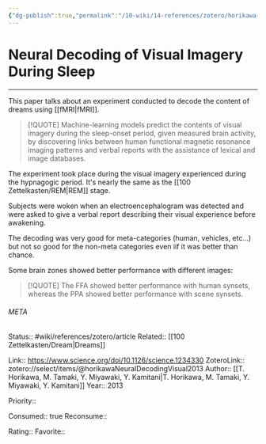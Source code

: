 ```yaml
---
{"dg-publish":true,"permalink":"/10-wiki/14-references/zotero/horikawa-neural-decoding-visual2013/"}
---
```


# Neural Decoding of Visual Imagery During Sleep
---
This paper talks about an experiment conducted to decode the content of dreams using [[fMRI\|fMRI]].

> [!QUOTE]
> Machine-learning models predict the contents of visual imagery during the sleep-onset period, given measured brain activity, by discovering links between human functional magnetic resonance imaging patterns and verbal reports with the assistance of lexical and image databases.

The experiment took place during the visual imagery experienced during the hypnagogic period. It's nearly the same as the [[100 Zettelkasten/REM\|REM]] stage.

Subjects were woken when an electroencephalogram was detected and were asked to give a verbal report describing their visual experience before awakening.

The decoding was very good for meta-categories (human, vehicles, etc...) but not so good for the non-meta categories even iif it was better than chance.

Some brain zones showed better performance with different images:

> [!QUOTE]
> The FFA showed better performance with human synsets, whereas the PPA showed better performance with scene synsets.




###### META
Status:: #wiki/references/zotero/article
Related:: [[100 Zettelkasten/Dream\|Dreams]]

Link:: https://www.science.org/doi/10.1126/science.1234330
ZoteroLink:: zotero://select/items/@horikawaNeuralDecodingVisual2013
Author:: [[T. Horikawa, M. Tamaki, Y. Miyawaki, Y. Kamitani\|T. Horikawa, M. Tamaki, Y. Miyawaki, Y. Kamitani]]
Year:: 2013

Priority:: 

Consumed:: true
Reconsume:: 

Rating:: 
Favorite:: 
